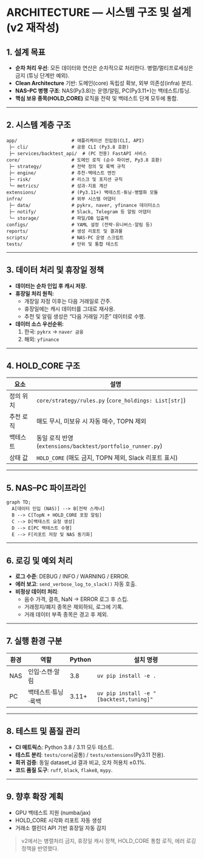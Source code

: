 # ARCHITECTURE — 시스템 구조 및 설계 (v2 재작성)

## 1. 설계 목표
- **순차 처리 우선**: 모든 데이터와 연산은 순차적으로 처리한다. 병렬/멀티프로세싱은 금지 (튜닝 단계만 예외).
- **Clean Architecture** 기반: 도메인(core) 독립성 확보, 외부 의존성(infra) 분리.
- **NAS–PC 병행 구조**: NAS(Py3.8)는 운영/알림, PC(Py3.11+)는 백테스트/튜닝.
- **핵심 보유 종목(HOLD_CORE)** 로직을 전략 및 백테스트 단계 모두에 통합.

---

## 2. 시스템 계층 구조
```
app/                    # 애플리케이션 진입점(CLI, API)
 ├─ cli/                # 공용 CLI (Py3.8 호환)
 ├─ services/backtest_api/  # (PC 전용) FastAPI 서비스
core/                   # 도메인 로직 (순수 파이썬, Py3.8 호환)
 ├─ strategy/           # 전략 정의 및 룩백 규칙
 ├─ engine/             # 추천·백테스트 엔진
 ├─ risk/               # 리스크 및 포지션 규칙
 └─ metrics/            # 성과·지표 계산
extensions/             # (Py3.11+) 백테스트·튜닝·병렬화 모듈
infra/                  # 외부 시스템 어댑터
 ├─ data/               # pykrx, naver, yfinance 데이터소스
 ├─ notify/             # Slack, Telegram 등 알림 어댑터
 └─ storage/            # 파일/DB 입출력
configs/                # YAML 설정 (전략·유니버스·알림 등)
reports/                # 생성 리포트 및 결과물
scripts/                # NAS·PC 운영 스크립트
tests/                  # 단위 및 통합 테스트
```

---

## 3. 데이터 처리 및 휴장일 정책
- **데이터는 순차 인입 후 캐시 저장.**
- **휴장일 처리 원칙:**
  - 개장일 자정 이후는 다음 거래일로 간주.
  - 휴장일에는 캐시 데이터를 그대로 재사용.
  - 추천 및 알림 생성은 “다음 거래일 기준” 데이터로 수행.
- **데이터 소스 우선순위:**
  1. 한국: `pykrx` → `naver 금융`
  2. 해외: `yfinance`

---

## 4. HOLD_CORE 구조
| 요소 | 설명 |
|------|------|
| 정의 위치 | `core/strategy/rules.py` (`core_holdings: List[str]`) |
| 추천 로직 | 매도 무시, 미보유 시 자동 매수, TOPN 제외 |
| 백테스트 | 동일 로직 반영 (`extensions/backtest/portfolio_runner.py`) |
| 상태 값 | `HOLD_CORE` (매도 금지, TOPN 제외, Slack 리포트 표시) |

---

## 5. NAS–PC 파이프라인
```mermaid
graph TD;
  A[데이터 인입 (NAS)] --> B[전략 스캐너]
  B --> C[TopN + HOLD_CORE 포함 알림]
  C --> D[백테스트 요청 생성]
  D --> E[PC 백테스트 수행]
  E --> F[리포트 저장 및 NAS 동기화]
```

---

## 6. 로깅 및 예외 처리
- **로그 수준**: DEBUG / INFO / WARNING / ERROR.
- **에러 보고**: `send_verbose_log_to_slack()` 자동 호출.
- **비정상 데이터 처리**:
  - 음수 가격, 결측, NaN → ERROR 로그 후 스킵.
  - 거래정지/폐지 종목은 제외하되, 로그에 기록.
  - 거래 데이터 부족 종목은 경고 후 제외.

---

## 7. 실행 환경 구분
| 환경 | 역할 | Python | 설치 명령 |
|------|------|---------|-------------|
| NAS | 인입·스캔·알림 | 3.8 | `uv pip install -e .` |
| PC | 백테스트·튜닝·룩백 | 3.11+ | `uv pip install -e "[backtest,tuning]"` |

---

## 8. 테스트 및 품질 관리
- **CI 매트릭스**: Python 3.8 / 3.11 모두 테스트.
- **테스트 분리**: `tests/core`(공통) / `tests/extensions`(Py3.11 전용).
- **회귀 검증**: 동일 dataset_id 결과 비교, 오차 허용치 ±0.1%.
- **코드 품질 도구**: `ruff`, `black`, `flake8`, `mypy`.

---

## 9. 향후 확장 계획
- GPU 백테스트 지원 (numba/jax)
- HOLD_CORE 시각화 리포트 자동 생성
- 거래소 캘린더 API 기반 휴장일 자동 감지

> v2에서는 병렬처리 금지, 휴장일 캐시 정책, HOLD_CORE 통합 로직, 에러 로깅 정책을 반영했다.

